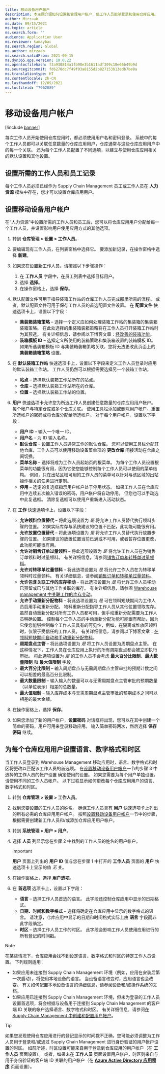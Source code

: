 ```yaml
---
title: 移动设备用户帐户
description: 本主题介绍如何设置和管理用户帐户，使工作人员能够登录和使用仓库应用。
author: Mirzaab
ms.date: 09/15/2021
ms.topic: article
ms.search.form: ''
audience: Application User
ms.reviewer: kamaybac
ms.search.region: Global
ms.author: mirzaab
ms.search.validFrom: 2021-09-15
ms.dyn365.ops.version: 10.0.22
ms.openlocfilehash: f3a930814a1fb98e3b1611adf309c10e66b49b9d
ms.sourcegitcommit: fd6270dc7f49f93a8155d2b827153b13edb7be8a
ms.translationtype: HT
ms.contentlocale: zh-CN
ms.lasthandoff: 12/09/2021
ms.locfileid: "7902089"
---
```

# <a name="mobile-device-user-accounts"></a>移动设备用户帐户

[!include [banner](../includes/banner.md)]

每次工作人员开始使用仓库应用时，都必须使用用户名和密码登录。 系统中的每个工作人员都可以关联任意数量的仓库应用用户，仓库通常与这些仓库应用用户中的每一个关联。 还为每个工作人员配置了不同选项，以建立与使用仓库应用相关的默认设置和其他设置。

## <a name="set-up-the-required-worker-and-employee-records"></a>设置所需的工作人员和员工记录

每个工作人员必须已经作为 Supply Chain Management 员工或工作人员在 **人力资源** 模块中存在，您才可以设置仓库应用用户。

## <a name="set-up-mobile-device-user-accounts"></a><a name="set-wma-users"></a>设置移动设备用户帐户

在“人力资源”中设置所需的工作人员和员工后，您可以将仓库应用用户分配给每一个工作人员，并设置影响用户使用应用方式的其他选项。

1. 转到 **仓库管理 \> 设置 \> 工作人员**。
1. 要编辑现有工作人员，在列表窗格中选择它。 要添加新记录，在操作窗格中选择 **新建**。
1. 如果您在设置新工作人员，请按照以下步骤操作：

    1. 在 **工作人员** 字段中，在员工列表中选择目标用户。
    1. 选择 **选择**。
    1. 在操作窗格上，选择 **保存**。

1. 默认配置文件可用于指导装箱工作站的仓库工作人员完成那里所需的流程。 或者，默认配置文件可用于保存工作人员的首选配置文件设置。 在 **配置文件** 快速选项卡上，设置以下字段：

    - **集装箱装箱策略** – 选择一个定义应如何处理装箱工作站的集装箱的集装箱装箱策略。 在此处选择的集装箱装箱策略将在工作人员打开装箱工作站时为其预选。 有关详细信息，请参阅以下博客文章：[经改善的装箱功能](https://cloudblogs.microsoft.com/dynamics365/no-audience/2016/12/01/improved-packing-functionality-dynamics-365-for-operations-1611)。
    - **装箱模板 ID** – 选择定义所使用的装箱策略和集装箱设置的装箱模板 ID。 如果所选装箱模板 ID 与集装箱装箱策略关联，您将无法更改此页面上的 **集装箱装箱策略** 设置。

1. 在 **默认装箱工作站** 快速选项卡上，设置以下字段来定义工作人员登录时应用的默认装箱工作站。 工作人员仍然可以根据需要选择另一个装箱工作站。

    - **站点** – 选择默认装箱工作站所在的站点。
    - **仓库** – 选择默认装箱工作站所在的仓库。
    - **位置** – 选择默认装箱工作站的位置。

1. **用户** 快速选项卡允许您为所选工作人员创建任意数量的仓库应用用户帐户。 每个帐户与特定仓库或多个仓库关联。 使用工具栏添加或删除用户帐户、重置所选帐户的密码或将仓库分配给所选帐户。 对于每个用户帐户，设置以下字段：

    - **用户 ID** – 输入一个唯一 ID。
    - **用户名** – 为 ID 输入名称。
    - **默认仓库** – 设置工作人员通常工作的默认仓库。 您可以使用工具栏分配其他仓库，工作人员可以使用移动设备菜单项的 **更改仓库** 间接活动在仓库之间切换。
    - **菜单名称** – 选择将成为工作人员起始页的根菜单。 为每个工作人员设置根菜单的功能很有用，因为它使您能够控制每个工作人员可以使用的菜单结构。 例如，只在出站区域可用的工作人员的菜单可以针对与该区域的出站操作相关的任务进行定制。
    - **停用** – 选定的复选框指示用户帐户处于停用状态。 如果工作人员在仓库应用中连续五次输入错误的密码，用户帐户将自动停用。 但您也可以手动选中此复选框。 清除复选框可以使用户重新进入活动状态。

1. 在 **工作** 快速选项卡上，设置以下字段：

    - **允许领料位置替代** – 将此选项设置为 *是* 将允许工作人员替代执行领料步骤的位置。 如果实际库存与系统建议的位置不匹配，此功能可能很有用。
    - **允许放置位置替代** – 将此选项设置为 *是* 将允许工作人员替代执行放置步骤的位置。 如果建议的放置位置当前已满或不可用，或者暂存位置更改，此功能可能很有用。
    - **允许对销售订单过量领料** – 将此选项设置为 *是* 将允许工作人员在为销售订单领料时过量领料。 有关详细信息，请参阅[销售订单和转移单过量领料](over-picking-for-sales-and-transfer-orders.md)。
    - **允许对转移单过量领料** – 将此选项设置为 *是* 将允许工作人员在为转移单领料时过量领料。 有关详细信息，请参阅[销售订单和转移单过量领料](over-picking-for-sales-and-transfer-orders.md)。
    - **允许包含关联工作的库存移动** – 将此选项设置为 *是* 将允许工作人员移动已预留或已与其他工作关联的库存。 有关详细信息，请参阅 [Warehouse management 中关联工作的库存变动](move-inventory-associated-work.md)。
    - **允许手动重新分配物料** – 将此选项设置为 *是* 可在领料短缺期间为工作人员启用手动重新分配。 物料重新分配指导工作人员从其他位置领取库存。 虽然自动重新分配对所有工作人员都可用，但手动重新分配需要为工作人员明确设置。 控制每个工作人员的手动重新分配功能可能很有帮助，因为它使您能够控制每个工作人员具有的可见性，例如，在隔离或堆放区领料时，仅限于受信任的工作人员。 有关详细信息，请参阅以下博客文章：[在领料短缺期间自动和手动重新分配物料](https://cloudblogs.microsoft.com/dynamics365/no-audience/2016/11/07/automatic-and-manual-item-reallocation-during-the-short-picking-dynamics-365-for-operations-1611/)。
    - **周期盘点主管** – 将此选项设置为 *是* 将工作人员设置为周期盘点主管。 在这种情况下，工作人员在仓库应用上执行的所有周期盘点都会被立即执行审批。 将此选项设置为 *是* 的工作人员不会考虑 **最大百分比限制**、**最大数量限制** 和 **最大值限制** 字段。
    - **最大百分比限制** – 输入周期盘点与无需周期盘点主管审批的预期计数之间可以相差的最高百分比限制。
    - **最大数量限制** – 输入输入的数量可以与无需周期盘点主管审批的预期数量（以单位表示）相差的总数量。
    - **最大值限制** – 输入库存成本与无需周期盘点主管审批的预期成本之间可以相差的最大金额。

1. 在操作窗格上，选择 **保存**。
1. 如果您添加了新的用户帐户，**设置密码** 对话框将出现，您可以在其中创建一个简单的密码，用户可用来登录移动应用。 输入简单密码两次，然后选择 **保存密码** 继续。

## <a name="set-the-language-number-formats-and-time-zone-for-each-warehouse-app-user"></a>为每个仓库应用用户设置语言、数字格式和时区

当工作人员登录到 Warehouse Management 移动应用时，语言、数字格式和时区将更改以匹配该工作人员的首选项。 在[设置移动设备用户帐户](#set-wma-users)一节的步骤 3 中选择的工作人员的帐户设置 确定使用的设置。 如果您需要为每个用户单独设置，请使用不同的工作人员帐户。 以下过程显示如何更改每个仓库应用用户的语言、数字格式和时区。

1. 转到 **仓库管理 \> 设置 \> 工作人员**。
1. 找到您要设置的工作人员的姓名。 确保工作人员具有 **用户** 快速选项卡上列出的所有必需的仓库应用用户帐户。 按照[设置移动设备用户帐户](#set-wma-users)一节中的步骤，根据需要创建新工作人员和/或添加仓库应用用户帐户。
1. 转到 **系统管理 \> 用户 \> 用户**。
1. 选择 **人员** 列显示您在步骤 2 中找到的工作人员的姓名的用户帐户。

    > [!IMPORTANT]
    > **用户** 页面上列出的 **用户 ID** 值与您在步骤 1 中打开的 **工作人员** 页面的 **用户** 快速选项卡上显示的值 *无* 关。

1. 在操作窗格上，选择 **用户选项**。
1. 在 **首选项** 选项卡上，设置以下字段：

    - **语言** – 选择工作人员首选的语言。 此字段还控制仓库应用中显示的日期格式。
    - **日期、时间和数字格式** – 选择将确定在仓库应用中显示的数字格式的语言。 请注意，仓库应用中显示的日期和时间格式实际上由 **语言** 字段而非此字段确定。
    - **时区** – 选择工作人员工作的时区。 此字段会影响工作人员使用应用进行的所有登记的时间戳。

> [!NOTE]
> 在某些情况下，仓库应用会找不到设定语言、数字格式和时区的特定工作人员设置。 下列规则适用：
>
> - 如果应用未连接到 Supply Chain Management 环境（例如，应用在安装后第一次启动），将使用本地设备的语言。 当设备语言改变时，应用语言也会改变。 有关如何配置本地设备语言的详细信息，请参阅设备和/或操作系统的文档。
> - 如果应用已连接到 Supply Chain Management 环境，但未为登录的工作人员设置首选项，将会根据与设备用于连接到 Supply Chain Management 的客户端 ID 关联的帐户选择语言、数字格式和时区。 有关详细信息，请参阅[在 Supply Chain Management 中创建和配置用户帐户](install-configure-warehouse-management-app.md#user-azure-ad)。

> [!TIP]
> 如果您发现使用仓库应用进行的登记显示的时间戳不正确，您可能必须调整为工作人员用于登录和/或通过 Supply Chain Management 进行身份验证的用户帐户设置的时区。 如前所述，时区设置可能来自用于登录到仓库应用的用户帐户（在 **工作人员** 页面设置）。 或者，如果未在 **工作人员** 页面设置用户帐户，时区则来自与用于身份验证的客户端 ID 关联的用户帐户（在 **[Azure Active Directory 应用程序](install-configure-warehouse-management-app.md)** 页面设置）。
